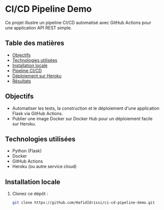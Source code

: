 # CI/CD Pipeline Demo

Ce projet illustre un pipeline CI/CD automatisé avec GitHub Actions pour une application API REST simple.

## Table des matières
- [Objectifs](#objectifs)
- [Technologies utilisées](#technologies-utilisées)
- [Installation locale](#installation-locale)
- [Pipeline CI/CD](#pipeline-cicd)
- [Déploiement sur Heroku](#déploiement-sur-heroku)
- [Résultats](#résultats)

## Objectifs
- Automatiser les tests, la construction et le déploiement d'une application Flask via GitHub Actions.
- Publier une image Docker sur Docker Hub pour un déploiement facile sur Heroku.

## Technologies utilisées
- Python (Flask)
- Docker
- GitHub Actions
- Heroku (ou autre service cloud)

## Installation locale
1. Clonez ce dépôt :
   ```bash
   git clone https://github.com/HafidIdrissi/ci-cd-pipeline-demo.git